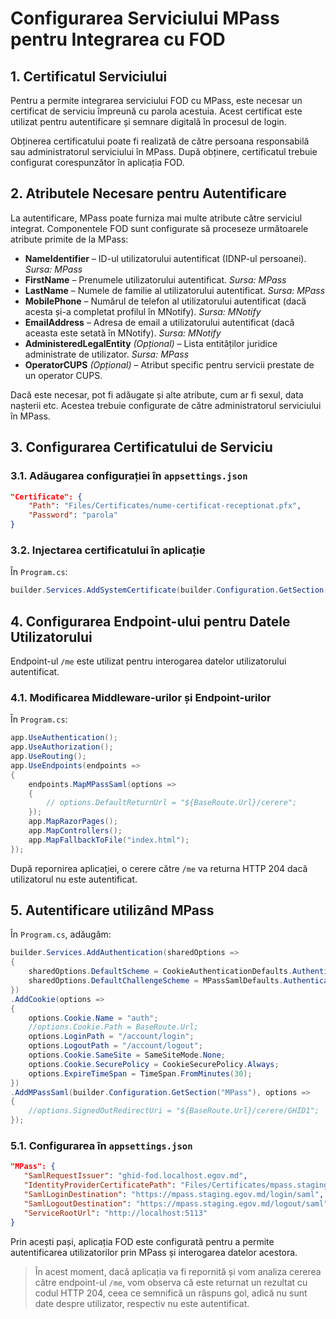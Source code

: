 # Configurarea Serviciului MPass pentru Integrarea cu FOD

## 1. Certificatul Serviciului

Pentru a permite integrarea serviciului FOD cu MPass, este necesar un certificat de serviciu împreună cu parola acestuia. Acest certificat este utilizat pentru autentificare și semnare digitală în procesul de login.

Obținerea certificatului poate fi realizată de către persoana responsabilă sau administratorul serviciului în MPass. După obținere, certificatul trebuie configurat corespunzător în aplicația FOD.

## 2. Atributele Necesare pentru Autentificare

La autentificare, MPass poate furniza mai multe atribute către serviciul integrat. Componentele FOD sunt configurate să proceseze următoarele atribute primite de la MPass:

- **NameIdentifier** – ID-ul utilizatorului autentificat (IDNP-ul persoanei). _Sursa: MPass_
- **FirstName** – Prenumele utilizatorului autentificat. _Sursa: MPass_
- **LastName** – Numele de familie al utilizatorului autentificat. _Sursa: MPass_
- **MobilePhone** – Numărul de telefon al utilizatorului autentificat (dacă acesta și-a completat profilul în MNotify). _Sursa: MNotify_
- **EmailAddress** – Adresa de email a utilizatorului autentificat (dacă aceasta este setată în MNotify). _Sursa: MNotify_
- **AdministeredLegalEntity** _(Opțional)_ – Lista entităților juridice administrate de utilizator. _Sursa: MPass_
- **OperatorCUPS** _(Opțional)_ – Atribut specific pentru servicii prestate de un operator CUPS.

Dacă este necesar, pot fi adăugate și alte atribute, cum ar fi sexul, data nașterii etc. Acestea trebuie configurate de către administratorul serviciului în MPass.

## 3. Configurarea Certificatului de Serviciu

### 3.1. Adăugarea configurației în `appsettings.json`

```json
"Certificate": {
    "Path": "Files/Certificates/nume-certificat-receptionat.pfx",
    "Password": "parola"
}
```

### 3.2. Injectarea certificatului în aplicație

În `Program.cs`:

```csharp
builder.Services.AddSystemCertificate(builder.Configuration.GetSection("Certificate"));
```

## 4. Configurarea Endpoint-ului pentru Datele Utilizatorului

Endpoint-ul `/me` este utilizat pentru interogarea datelor utilizatorului autentificat.

### 4.1. Modificarea Middleware-urilor și Endpoint-urilor

În `Program.cs`:

```csharp
app.UseAuthentication();
app.UseAuthorization();
app.UseRouting();
app.UseEndpoints(endpoints =>
{
    endpoints.MapMPassSaml(options =>
    {
        // options.DefaultReturnUrl = "${BaseRoute.Url}/cerere";
    });
    app.MapRazorPages();
    app.MapControllers();
    app.MapFallbackToFile("index.html");
});
```

După repornirea aplicației, o cerere către `/me` va returna HTTP 204 dacă utilizatorul nu este autentificat.

## 5. Autentificare utilizând MPass

În `Program.cs`, adăugăm:

```csharp
builder.Services.AddAuthentication(sharedOptions =>
{
    sharedOptions.DefaultScheme = CookieAuthenticationDefaults.AuthenticationScheme;
    sharedOptions.DefaultChallengeScheme = MPassSamlDefaults.AuthenticationScheme;
})
.AddCookie(options =>
{
    options.Cookie.Name = "auth";
    //options.Cookie.Path = BaseRoute.Url;
    options.LoginPath = "/account/login";
    options.LogoutPath = "/account/logout";
    options.Cookie.SameSite = SameSiteMode.None;
    options.Cookie.SecurePolicy = CookieSecurePolicy.Always;
    options.ExpireTimeSpan = TimeSpan.FromMinutes(30);
})
.AddMPassSaml(builder.Configuration.GetSection("MPass"), options =>
{
    //options.SignedOutRedirectUri = "${BaseRoute.Url}/cerere/GHID1";
});
```

### 5.1. Configurarea în `appsettings.json`

```json
"MPass": {
   "SamlRequestIssuer": "ghid-fod.localhost.egov.md",
   "IdentityProviderCertificatePath": "Files/Certificates/mpass.staging.egov.md.cer",
   "SamlLoginDestination": "https://mpass.staging.egov.md/login/saml",
   "SamlLogoutDestination": "https://mpass.staging.egov.md/logout/saml",
   "ServiceRootUrl": "http://localhost:5113"
}
```

Prin acești pași, aplicația FOD este configurată pentru a permite autentificarea utilizatorilor prin MPass și interogarea datelor acestora.

> În acest moment, dacă aplicația va fi repornită și vom analiza cererea către endpoint-ul `/me`, vom observa că este returnat un rezultat cu codul HTTP 204, ceea ce semnifică un răspuns gol, adică nu sunt date despre utilizator, respectiv nu este autentificat.

